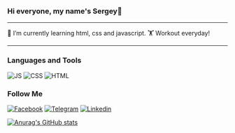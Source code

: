 ### Hi everyone, my name's Sergey👋

---

🌱 I’m currently learning html, css and javascript.
🏋️ Workout everyday!

---

### Languages and Tools

![JS](https://img.shields.io/badge/-JS-05343A?style=for-the-badge&logo=javascript&logoColor=50886C)
![CSS](https://img.shields.io/badge/-CSS-05343A?style=for-the-badge&logo=CSS3&logoColor=F4CA16)
![HTML](https://img.shields.io/badge/-HTML-05343A?style=for-the-badge&logo=html5&logoColor=EB4C42)

### Follow Me

[![Facebook](https://img.shields.io/badge/-Facebook-05343A?style=for-the-badge&logo=Facebook&logoColor=4867AA)](https://www.facebook.com/sergsolik)
[![Telegram](https://img.shields.io/badge/-Telegram-05343A?style=for-the-badge&logo=telegram&logoColor=4867AA)](https://t.me/not_your_user_name)
[![Linkedin](https://img.shields.io/badge/-LinkedIn-05343A?style=for-the-badge&logo=LinkedIn&logoColor=0A63BC)](https://www.facebook.com/sergsolik)

[![Anurag's GitHub stats](https://github-readme-stats.vercel.app/api?username=Solod-S&count_private=true&show_icons=true&theme=merko)](https://github.com/anuraghazra/github-readme-stats)

<!-- ![Header](https://github.com/Solod-S/Solod-S/blob/main/assets/full2.png) -->

<!--
### Hi there 👋
**Solod-S/Solod-S** is a ✨ _special_ ✨ repository because its `README.md` (this file) appears on your GitHub profile.

Here are some ideas to get you started:

- 🔭 I’m currently working on ...
- 🌱 I’m currently learning ...
- 👯 I’m looking to collaborate on ...
- 🤔 I’m looking for help with ...
- 💬 Ask me about ...
- 📫 How to reach me: ...
- 😄 Pronouns: ...
- ⚡ Fun fact: ...
-->
